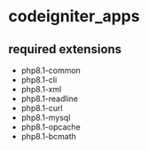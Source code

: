 # codeigniter_apps
## required extensions
- php8.1-common
- php8.1-cli
- php8.1-xml
- php8.1-readline
- php8.1-curl
- php8.1-mysql
- php8.1-opcache
- php8.1-bcmath